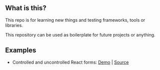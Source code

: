 ## What is this?

This repo is for learning new things and testing frameworks, tools or libraries.

This repository can be used as boilerplate for future projects or anything.

## Examples

* Controlled and uncontrolled React forms: [Demo](https://form-example-react-11567d.netlify.app/) | [Source](/basics/src/examples/FormExample.tsx)
